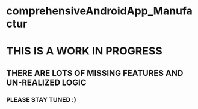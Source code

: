 # comprehensiveAndroidApp_Manufactur

# THIS IS A WORK IN PROGRESS
## THERE ARE LOTS OF MISSING FEATURES AND UN-REALIZED LOGIC
### PLEASE STAY TUNED :)
